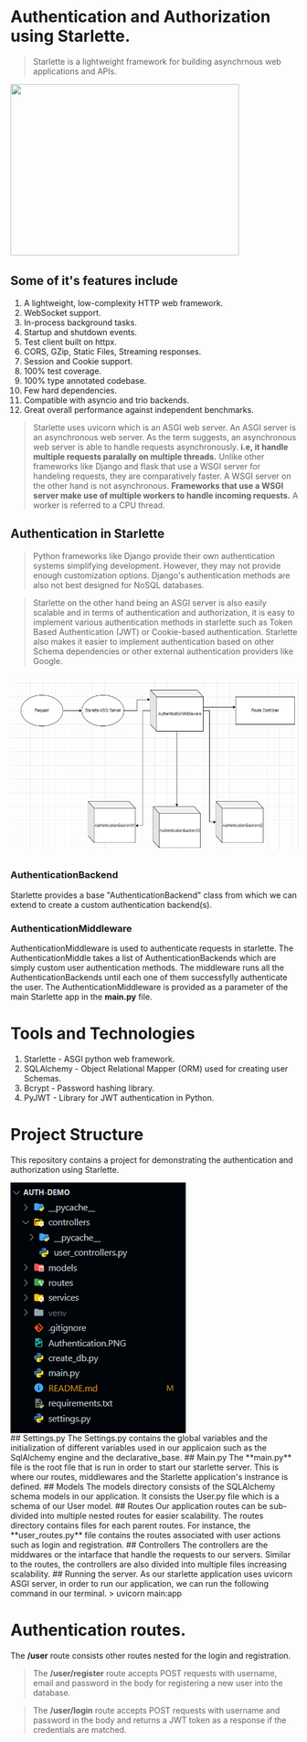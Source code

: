 # Authentication and Authorization using Starlette.

> Starlette is a lightweight framework for building asynchrnous web applications and APIs.


<img src="https://user-images.githubusercontent.com/11155743/56979646-f7462280-6b82-11e9-89c9-f052176c3ab0.png" width=400px height=300px>

## Some of it's features include
1. A lightweight, low-complexity HTTP web framework.
2. WebSocket support.
3. In-process background tasks.
4. Startup and shutdown events.
5. Test client built on httpx.
6. CORS, GZip, Static Files, Streaming responses.
7. Session and Cookie support.
8. 100% test coverage.
9. 100% type annotated codebase.
10. Few hard dependencies.
11. Compatible with asyncio and trio backends.
12. Great overall performance against independent benchmarks.

> Starlette uses uvicorn which is an ASGI web server. An ASGI server is an asynchronous web server. As the term suggests, an asynchronous web server is able to handle requests asynchronously. <strong>i.e, it handle multiple requests paralally on multiple threads.</strong> Unlike other frameworks like Django and flask that use a WSGI server for handeling requests, they are comparatively faster. A WSGI server on the other hand is not asynchronous. <strong>Frameworks that use a WSGI server make use of multiple workers to handle incoming requests.</strong> A worker is referred to a CPU thread.

## Authentication in Starlette
> Python frameworks like Django provide their own authentication systems simplifying development. However, they may not provide enough  customization options. Django's authentication methods are also not best designed for NoSQL databases.

> Starlette on the other hand being an ASGI server is also easily scalable and in terms of authentication and authorization, it is easy to implement various authentication methods in starlette such as Token Based Authentication (JWT) or Cookie-based authentication. Starlette also makes it easier to implement authentication based on other Schema dependencies or other external authentication providers like Google.

<div style='display:flex; justify-content:center; padding: 10px 0;'>
<img src='./Authentication.PNG' width='600px' height='300px'>
</div>

### AuthenticationBackend
Starlette provides a base "AuthenticationBackend" class from which we can extend to create a custom authentication backend(s).

### AuthenticationMiddleware
AuthenticationMiddleware is used to authenticate requests in starlette. The AuthenticationMiddle takes a list of AuthenticationBackends which are simply custom user authentication methods. The middleware runs all the AuthenticationBackends until each one of them successfylly authenticate the user. The AuthenticationMiddleware is provided as a parameter of the main Starlette app in the **main.py** file.


# Tools and Technologies
1. Starlette - ASGI python web framework.
2. SQLAlchemy - Object Relational Mapper (ORM) used for creating user Schemas.
3. Bcrypt - Password hashing library.
4. PyJWT - Library for JWT authentication in Python.
# Project Structure
This repository contains a project for demonstrating the authentication and authorization using Starlette.
<div style="display:flex; justify-content:start">
<img src="./file-structure.png">
</div>
## Settings.py
The Settings.py contains the global variables and the initialization of different variables used in our applicaion such as the SqlAlchemy engine and the declarative_base.
## Main.py
The **main.py** file is the root file that is run in order to start our starlette server. This is where our routes, middlewares and the Starlette application's instrance is defined.
## Models
The models directory consists of the SQLAlchemy schema models in our application. It consists the User.py file which is a schema of our User model.
## Routes
Our application routes can be sub-divided into multiple nested routes for easier scalability.
The routes directory contains files for each parent routes. For instance, the **user_routes.py** file contains the routes associated with user actions such as login and registration.
## Controllers
The controllers are the middwares or the intarface that handle the requests to our servers. Similar to the routes, the controllers are also divided into multiple files increasing scalability. 
## Running the server.
As our starlette application uses uvicorn ASGI server, in order to run our application, we can run the following command in our terminal.
> uvicorn main:app

# Authentication routes.
The **/user** route consists other routes nested for the login and registration.
> The **/user/register** route accepts POST requests with username, email and password in the body for registering a new user into the database.

> The **/user/login** route accepts POST requests with username and password in the body and returns a JWT token as a response if the credentials are matched.